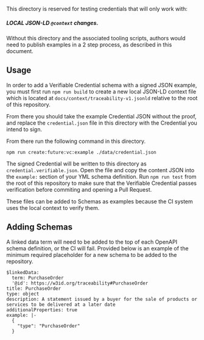 This directory is reserved for testing credentials that will only work with:

##### LOCAL JSON-LD `@context` changes.

Without this directory and the associated tooling scripts, authors would need to publish examples in a 2 step process,
as described in this document.

## Usage

In order to add a Verifiable Credential schema with a signed JSON example,
you must first run `npm run build` to create a new local JSON-LD context file which is located at
`docs/context/traceability-v1.jsonld` relative to the root of this repository.

From there you should take the example Credential JSON without the proof,
and replace the `credential.json` file in this directory with the Credential you intend to sign.

From there run the following command in this directory.

```
npm run create:future:vc:example ./data/credential.json
```

The signed Credential will be written to this directory as `credential.verifiable.json`.
Open the file and copy the content JSON into the `example:` section of your YML schema
definition. Run `npm run test` from the root of this repository to make sure that the
Verifiable Credential passes verification before commiting and opening a Pull Request.

These files can be added to Schemas as examples because the CI system uses the local context to verify them.

## Adding Schemas

A linked data term will need to be added to the top of each OpenAPI schema definition, or the CI will fail.
Provided below is an example of the minimum required placeholder for a new schema to be added to the repository.

```
$linkedData:
  term: PurchaseOrder
  '@id': https://w3id.org/traceability#PurchaseOrder
title: PurchaseOrder
type: object
description: A statement issued by a buyer for the sale of products or services to be delivered at a later date
additionalProperties: true
example: |-
  {
    "type": "PurchaseOrder"
  }
```
